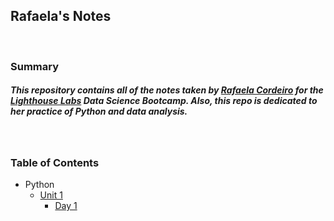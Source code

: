 ## Rafaela's Notes
<br/>

### Summary
##### This repository contains all of the notes taken by [Rafaela Cordeiro](`https://github.com/rafaelaqfc`) for the [Lighthouse Labs](`https://www.lighthouselabs.ca/en`) Data Science Bootcamp. Also, this repo is dedicated to her practice of Python and data analysis. 
<br/>

### Table of Contents
* Python
    * [Unit 1](/Unit_1)
        * [Day 1](/Unit_1/Day_1)


